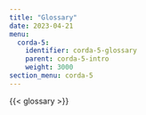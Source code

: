 ```yaml
---
title: "Glossary"
date: 2023-04-21
menu:
  corda-5:
    identifier: corda-5-glossary
    parent: corda-5-intro
    weight: 3000
section_menu: corda-5
---
```

{{< glossary >}}